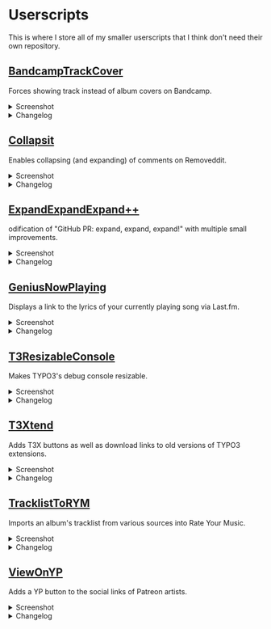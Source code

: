 # Userscripts

This is where I store all of my smaller userscripts that I think don't need their own repository.

## [BandcampTrackCover](https://raw.github.com/TheLastZombie/userscripts/master/user/BandcampTrackCover.user.js) <img width="16px" height="16px" src="https://raw.githubusercontent.com/TheLastZombie/userscripts/master/icons/BandcampTrackCover.png">

Forces showing track instead of album covers on Bandcamp.

<details>

<summary>Screenshot</summary>

![](https://raw.githubusercontent.com/TheLastZombie/userscripts/master/previews/BandcampTrackCover.png)

</details>

<details>

<summary>Changelog</summary>

### Version 1.0.4
- Add `@supportURL` to metadata block
- Add `@updateURL` to metadata block
- Move script to subfolder (with symlink)
- Add MIT/Expat license and notice for LibreJS
- Move icon to GitHub repository
- Use JavaScript Standard style

### Version 1.0.3
- Add userscript icon
- Add German description
- Add homepage URL

### Version 1.0.2
- Fix [#1](https://github.com/TheLastZombie/userscripts/issues/1) and [#2](https://github.com/TheLastZombie/userscripts/issues/2)
- Remove jQuery dependency

### Version 1.0.1
- Add `@downloadURL`

### Version 1.0.0
- Initial release

</details>

## [Collapsit](https://raw.github.com/TheLastZombie/userscripts/master/user/Collapsit.user.js) <img width="16px" height="16px" src="https://raw.githubusercontent.com/TheLastZombie/userscripts/master/icons/Collapsit.ico">

Enables collapsing (and expanding) of comments on Removeddit.

<details>

<summary>Screenshot</summary>

![](https://raw.githubusercontent.com/TheLastZombie/userscripts/master/previews/Collapsit.png)

</details>

<details>

<summary>Changelog</summary>

### Version 1.0.1
- Add `@supportURL` to metadata block
- Add `@updateURL` to metadata block
- Move script to subfolder (with symlink)
- Add MIT/Expat license and notice for LibreJS
- Move icon to GitHub repository
- Use JavaScript Standard style

### Version 1.0.0
- Initial release

</details>

## [ExpandExpandExpand++](https://raw.github.com/TheLastZombie/userscripts/master/user/ExpandExpandExpand++.user.js)  <img width="16px" height="16px" src="https://raw.githubusercontent.com/TheLastZombie/userscripts/master/icons/ExpandExpandExpand++.png">

odification of "GitHub PR: expand, expand, expand!" with multiple small improvements.

<details>

<summary>Screenshot</summary>

![](https://raw.githubusercontent.com/TheLastZombie/userscripts/master/previews/ExpandExpandExpand++.png)

</details>

<details>

<summary>Changelog</summary>

### Version 1.0.1
- Add `@supportURL` to metadata block
- Add `@updateURL` to metadata block
- Move script to subfolder (with symlink)
- Add MIT/Expat license and notice for LibreJS
- Move icon to GitHub repository
- Use JavaScript Standard style

### Version 1.0.0
- Initial release

</details>

## [GeniusNowPlaying](https://raw.github.com/TheLastZombie/userscripts/master/user/GeniusNowPlaying.user.js) <img width="16px" height="16px" src="https://raw.githubusercontent.com/TheLastZombie/userscripts/master/icons/GeniusNowPlaying.ico">

Displays a link to the lyrics of your currently playing song via Last.fm.

<details>

<summary>Screenshot</summary>

![](https://raw.githubusercontent.com/TheLastZombie/userscripts/master/previews/GeniusNowPlaying.png)

</details>

<details>

<summary>Changelog</summary>

### Version 1.0.9
- Add `@supportURL` to metadata block
- Add `@updateURL` to metadata block
- Move script to subfolder (with symlink)
- Add MIT/Expat license and notice for LibreJS
- Move icon to GitHub repository
- Use JavaScript Standard style

### Version 1.0.8
- Fix [#5](https://github.com/TheLastZombie/userscripts/issues/5)

### Version 1.0.7
- Add German description
- Add homepage URL
- Update jQuery to 3.5.1

### Version 1.0.6
- Update selector classes

### Version 1.0.5
- Make selectors less strict

### Version 1.0.4
- Update selector classes

### Version 1.0.3
- Add API fallback values

### Version 1.0.2
- Update selector classes

### Version 1.0.1
- Add `@downloadURL`

### Version 1.0.0
- Initial release

</details>

## [T3ResizableConsole](https://raw.github.com/TheLastZombie/userscripts/master/user/T3ResizableConsole.user.js) <img width="16px" height="16px" src="https://raw.githubusercontent.com/TheLastZombie/userscripts/master/icons/T3ResizableConsole.png">

Makes TYPO3's debug console resizable.

<details>

<summary>Screenshot</summary>

![](https://raw.githubusercontent.com/TheLastZombie/userscripts/master/previews/T3ResizableConsole.png)

</details>

<details>

<summary>Changelog</summary>

### Version 1.0.2
- Add `@supportURL` to metadata block
- Add `@updateURL` to metadata block
- Move script to subfolder (with symlink)
- Add MIT/Expat license and notice for LibreJS
- Move icon to GitHub repository
- Use JavaScript Standard style

### Version 1.0.1
- Fix `resizestart` and `resizeend` events not working

### Version 1.0.0
- Initial release

</details>

## [T3Xtend](https://raw.github.com/TheLastZombie/userscripts/master/user/T3Xtend.user.js) <img width="16px" height="16px" src="https://raw.githubusercontent.com/TheLastZombie/userscripts/master/icons/T3Xtend.ico">

Adds T3X buttons as well as download links to old versions of TYPO3 extensions.

<details>

<summary>Screenshot</summary>

![](https://raw.githubusercontent.com/TheLastZombie/userscripts/master/previews/T3Xtend.png)

</details>

<details>

<summary>Changelog</summary>

### Version 1.1.3
- Add `@supportURL` to metadata block
- Add `@updateURL` to metadata block
- Move script to subfolder (with symlink)
- Add MIT/Expat license and notice for LibreJS
- Move icon to GitHub repository
- Use JavaScript Standard style

### Version 1.1.2
- Add userscript icon
- Add German description
- Add homepage URL

### Version 1.1.1
- Don't add Composer buttons if extension is not available via Composer

### Version 1.1.0
- Add Composer command buttons
- Fix top border offset

### Version 1.0.1
- Don't display incorrect download size

### Version 1.0.0
- Initial release

</details>

## [TracklistToRYM](https://raw.github.com/TheLastZombie/userscripts/master/user/TracklistToRYM.user.js) <img width="16px" height="16px" src="https://raw.githubusercontent.com/TheLastZombie/userscripts/master/icons/TracklistToRYM.png">

Imports an album's tracklist from various sources into Rate Your Music.

<details>

<summary>Screenshot</summary>

![](https://raw.githubusercontent.com/TheLastZombie/userscripts/master/previews/TracklistToRYM.gif)

</details>

<details>

<summary>Changelog</summary>

### Version 1.11.0
- Add Vinyl Digital support
- Add enabling/disabling of sites
- Improve confusing wording (sites/sources)
- Fix error parsing undefined length

### Version 1.10.1
- Add `@updateURL` to metadata block
- Move script to subfolder (with symlink)
- Move icon to GitHub repository
- Use JavaScript Standard style

### Version 1.10.0
- Add `json` extractor
- Add length support for Beatport Classic
- Add length support for Free Music Archive
- Fix [#6](https://github.com/TheLastZombie/userscripts/issues/6)
- Fix GitHub issue URL shown if extractor is invalid
- Modularize common actions
- Improve string parsing and conversion
- Revert: Add advanced documentation

### Version 1.9.0
- Add support for multiple extractors
- Add `regex` extractor
- Add YouTube Music support
- Add advanced documentation
- Add `@supportURL` to metadata block
- Add MIT/Expat license and notice for LibreJS

### Version 1.8.0
- Add Amazon support
- Add Beatport Classic support
- Add Free Music Archive support
- Add Loot.co.za support
- Add Naxos Records support

### Version 1.7.0
- Add Qobuz support

### Version 1.6.1
- Add Greasemonkey 4 polyfill

### Version 1.6.0
- Add AllMusic support
- Add Beatport support
- Add Google Play support
- Add Juno Download support
- Add Metal Archives support
- Add Musik-Sammler support
- Modify modal width
- Remove periods from indices
- Only use first matched element
- Clone to allow access to children
- Use name instead of ID

### Version 1.5.1
- Add missing last.fm `@connect` key

### Version 1.5.0
- Add Last.fm support
- Warn if URL does not match placeholder
- Improve Apple Music placeholder
- Remove info message if no tracks were found

### Version 1.4.0
- Fix [#4](https://github.com/TheLastZombie/userscripts/issues/4)

### Version 1.3.3
- Add userscript icon
- Add German description
- Add homepage URL

### Version 1.3.2
- Fix quotes around error message attributes

### Version 1.3.1
- Improve Discogs parent selector

### Version 1.3.0
- Add Deezer support
- Add Genius support
- Add MusicBrainz support
- Add URL to sources option
- Append instead of replace option
- Clear input on submit
- Remove leading zeros
- Store data in JSON object
- General code cleanup
- Improve error handling

### Version 1.2.0
- Modify modal width
- Add URL placeholders
- Improve success and error messages

### Version 1.1.2
- Update Apple Music selectors

### Version 1.1.1
- Improve Discogs title selector

### Version 1.1.0
- Add Apple Music support
- Improve parent selector
- Improve status and error messages

### Version 1.0.0
- Initial release

</details>

## [ViewOnYP](https://raw.github.com/TheLastZombie/userscripts/master/user/ViewOnYP.user.js) <img width="16px" height="16px" src="https://raw.githubusercontent.com/TheLastZombie/userscripts/master/icons/ViewOnYP.ico">

Adds a YP button to the social links of Patreon artists.

<details>

<summary>Screenshot</summary>

![](https://raw.githubusercontent.com/TheLastZombie/userscripts/master/previews/ViewOnYP.png)

</details>

<details>

<summary>Changelog</summary>

### Version 1.0.4
- Add `@supportURL` to metadata block
- Add `@updateURL` to metadata block
- Move script to subfolder (with symlink)
- Add MIT/Expat license and notice for LibreJS
- Move icon to GitHub repository
- Use JavaScript Standard style

### Version 1.0.3
- Add userscript icon
- Add German description
- Add homepage URL
- Update jQuery to 3.5.1

### Version 1.0.2
- Update selector classes

### Version 1.0.1
- Fix [#3](https://github.com/TheLastZombie/userscripts/issues/3)

### Version 1.0.0
- Initial release

</details>
